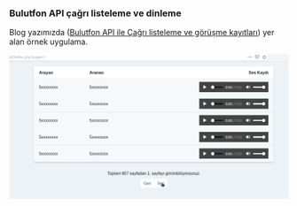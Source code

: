 ### Bulutfon API çağrı listeleme ve dinleme

Blog yazımızda ([Bulutfon API ile Çağrı listeleme ve görüşme kayıtları](https://www.bulutfon.com/bulutfon-api-ile-cagri-listeleme-ve-gorusme-kayitlari)) yer alan örnek uygulama.

![alt text](./sayfalama.gif "Logo Title Text 1")
